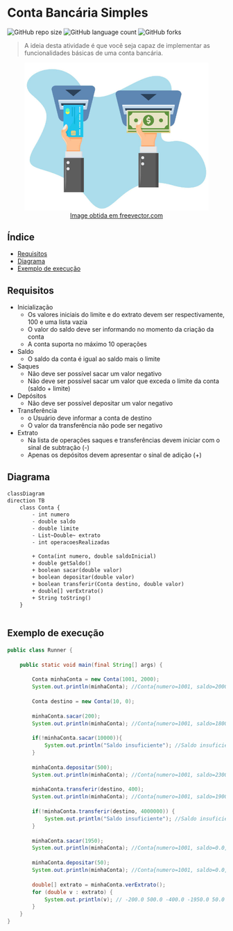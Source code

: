 # Conta Bancária Simples

![GitHub repo size](https://img.shields.io/github/repo-size/WillianSilva51/ContaBancariaSimples?style=for-the-badge)
![GitHub language count](https://img.shields.io/github/languages/count/WillianSilva51/ContaBancariaSimples?style=for-the-badge)
![GitHub forks](https://img.shields.io/github/forks/WillianSilva51/ContaBancariaSimples?style=for-the-badge)

> A ideia desta atividade é que você seja capaz de implementar as funcionalidades
> básicas de uma conta bancária.

<figure>
  <img src="contabancaria.jpg" alt="ilustração de operações típicas de contas bancárias">
  <figcaption style="text-align: center"><a href="https://www.freevector.com/free-iconic-atm-vectors-25886">Image obtida em freevector.com</a></figcaption>
</figure>

## Índice
- [Requisitos](#requisitos)
- [Diagrama](#diagrama)
- [Exemplo de execução](#exemplo-de-execução)


## Requisitos

- Inicialização
  - Os valores iniciais do limite e do extrato devem ser respectivamente, 100 e uma lista vazia
  - O valor do saldo deve ser informando no momento da criação da conta
  - A conta suporta no máximo 10 operações
- Saldo
  - O saldo da conta é igual ao saldo mais o limite
- Saques
  - Não deve ser possível sacar um valor negativo
  - Não deve ser possível sacar um valor que exceda o limite da conta (saldo + limite)
- Depósitos
  - Não deve ser possível depositar um valor negativo
- Transferência
  - o Usuário deve informar a conta de destino
  - O valor da transferência não pode ser negativo
- Extrato
  - Na lista de operações saques e transferências devem iniciar com o sinal de subtração (-)
  - Apenas os depósitos devem apresentar o sinal de adição (+)
  

## Diagrama

```mermaid
classDiagram
direction TB
    class Conta {
	    - int numero
	    - double saldo
	    - double limite
	    - List~Double~ extrato
	    - int operacoesRealizadas

	    + Conta(int numero, double saldoInicial)
	    + double getSaldo()
	    + boolean sacar(double valor)
	    + boolean depositar(double valor)
	    + boolean transferir(Conta destino, double valor)
	    + double[] verExtrato()
	    + String toString()
    }


```

## Exemplo de execução

```java
public class Runner {

    public static void main(final String[] args) {

        Conta minhaConta = new Conta(1001, 2000);
        System.out.println(minhaConta); //Conta{numero=1001, saldo=2000.0, limite=100.0}

        Conta destino = new Conta(10, 0);

        minhaConta.sacar(200);
        System.out.println(minhaConta); //Conta{numero=1001, saldo=1800.0, limite=100.0}

        if(!minhaConta.sacar(10000)){
            System.out.println("Saldo insuficiente"); //Saldo insuficiente
        }

        minhaConta.depositar(500);
        System.out.println(minhaConta); //Conta{numero=1001, saldo=2300.0, limite=100.0}

        minhaConta.transferir(destino, 400);
        System.out.println(minhaConta); //Conta{numero=1001, saldo=1900.0, limite=100.0}

        if(!minhaConta.transferir(destino, 4000000)) {
            System.out.println("Saldo insuficiente"); //Saldo insuficiente
        }

        minhaConta.sacar(1950);
        System.out.println(minhaConta); //Conta{numero=1001, saldo=0.0, limite=50.0}

        minhaConta.depositar(50);
        System.out.println(minhaConta); //Conta{numero=1001, saldo=0.0, limite=100.0}

        double[] extrato = minhaConta.verExtrato();
        for (double v : extrato) {
            System.out.println(v); // -200.0 500.0 -400.0 -1950.0 50.0
        }
    }
}
```
